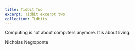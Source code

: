 ```yaml
---
title: Tidbit Two
excerpt: Tidbit excerpt two
collection: Tidbits
---
```


Computing is not about computers anymore. It is about living.

Nicholas Negroponte